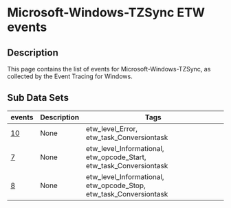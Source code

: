 # Microsoft-Windows-TZSync ETW events

## Description
This page contains the list of events for Microsoft-Windows-TZSync, as collected by the Event Tracing for Windows.

## Sub Data Sets
|events|Description|Tags|
|---|---|---|
|[10](events/event-10.md)|None|etw_level_Error, etw_task_Conversiontask|
|[7](events/event-7.md)|None|etw_level_Informational, etw_opcode_Start, etw_task_Conversiontask|
|[8](events/event-8.md)|None|etw_level_Informational, etw_opcode_Stop, etw_task_Conversiontask|
